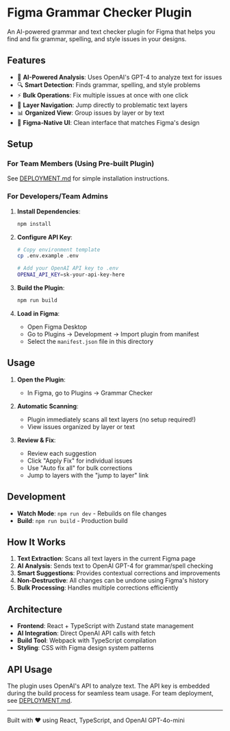 # Figma Grammar Checker Plugin

An AI-powered grammar and text checker plugin for Figma that helps you find and fix grammar, spelling, and style issues in your designs.

## Features

- 🤖 **AI-Powered Analysis**: Uses OpenAI's GPT-4 to analyze text for issues
- 🔍 **Smart Detection**: Finds grammar, spelling, and style problems
- ⚡ **Bulk Operations**: Fix multiple issues at once with one click
- 🎯 **Layer Navigation**: Jump directly to problematic text layers
- 📊 **Organized View**: Group issues by layer or by text
- 🎨 **Figma-Native UI**: Clean interface that matches Figma's design

## Setup

### For Team Members (Using Pre-built Plugin)
See [DEPLOYMENT.md](./DEPLOYMENT.md) for simple installation instructions.

### For Developers/Team Admins

1. **Install Dependencies**:
   ```bash
   npm install
   ```

2. **Configure API Key**:
   ```bash
   # Copy environment template
   cp .env.example .env
   
   # Add your OpenAI API key to .env
   OPENAI_API_KEY=sk-your-api-key-here
   ```

3. **Build the Plugin**:
   ```bash
   npm run build
   ```

4. **Load in Figma**:
   - Open Figma Desktop
   - Go to Plugins → Development → Import plugin from manifest
   - Select the `manifest.json` file in this directory

## Usage

1. **Open the Plugin**: 
   - In Figma, go to Plugins → Grammar Checker
   
2. **Automatic Scanning**: 
   - Plugin immediately scans all text layers (no setup required!)
   - View issues organized by layer or text
   
3. **Review & Fix**:
   - Review each suggestion
   - Click "Apply Fix" for individual issues
   - Use "Auto fix all" for bulk corrections
   - Jump to layers with the "jump to layer" link

## Development

- **Watch Mode**: `npm run dev` - Rebuilds on file changes
- **Build**: `npm run build` - Production build

## How It Works

1. **Text Extraction**: Scans all text layers in the current Figma page
2. **AI Analysis**: Sends text to OpenAI GPT-4 for grammar/spell checking
3. **Smart Suggestions**: Provides contextual corrections and improvements
4. **Non-Destructive**: All changes can be undone using Figma's history
5. **Bulk Processing**: Handles multiple corrections efficiently

## Architecture

- **Frontend**: React + TypeScript with Zustand state management
- **AI Integration**: Direct OpenAI API calls with fetch
- **Build Tool**: Webpack with TypeScript compilation
- **Styling**: CSS with Figma design system patterns

## API Usage

The plugin uses OpenAI's API to analyze text. The API key is embedded during the build process for seamless team usage. For team deployment, see [DEPLOYMENT.md](./DEPLOYMENT.md).

---

Built with ❤️ using React, TypeScript, and OpenAI GPT-4o-mini
